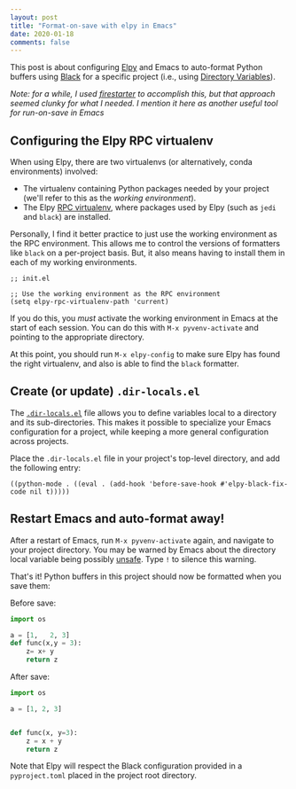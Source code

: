 ```yaml
---
layout: post
title: "Format-on-save with elpy in Emacs"
date: 2020-01-18
comments: false
---
```


This post is about configuring [Elpy](https://elpy.readthedocs.io/en/latest/)
and Emacs to auto-format Python buffers using [Black](https://github.com/psf/black)
for a specific project (i.e., using [Directory Variables][directory-variables]).


*Note: for a while, I used [firestarter][firestarter] to accomplish this,
but that approach seemed clunky for what I needed.
I mention it here as another useful tool for run-on-save in Emacs*

## Configuring the Elpy RPC virtualenv

When using Elpy, there are two virtualenvs (or alternatively, conda environments)
involved:

- The virtualenv containing Python packages needed by your project
  (we'll refer to this as the *working environment*).
- The Elpy [RPC virtualenv](https://elpy.readthedocs.io/en/latest/concepts.html#the-rpc-process), where packages used by Elpy (such as `jedi` and `black`) are installed.

Personally, I find it better practice to just use the working environment
as the RPC environment. This allows me to control the versions of formatters
like `black` on a per-project basis. But, it also means having to install
them in each of my working environments.

```elisp
;; init.el

;; Use the working environment as the RPC environment
(setq elpy-rpc-virtualenv-path 'current)
```

If you do this, you *must* activate the working environment in Emacs
at the start of each session.
You can do this with `M-x pyvenv-activate` and pointing to the appropriate directory.

At this point, you should run `M-x elpy-config` to make sure
Elpy has found the right virtualenv,
and also is able to find the `black` formatter.

## Create (or update) `.dir-locals.el`

The [`.dir-locals.el`][directory-variables] file allows you to define variables
local to a directory and its sub-directories.
This makes it possible to specialize your Emacs configuration for a project,
while keeping a more general configuration across projects.

Place the `.dir-locals.el` file in your project's top-level directory,
and add the following entry:

```elisp
((python-mode . ((eval . (add-hook 'before-save-hook #'elpy-black-fix-code nil t)))))
```

## Restart Emacs and auto-format away!

After a restart of Emacs, run `M-x pyvenv-activate` again,
and navigate to your project directory.
You may be warned by Emacs about the directory local variable
being possibly [unsafe][safe-file-variables].
Type `!` to silence this warning.

That's it! Python buffers in this project should now be formatted
when you save them:

Before save:

```python
import os

a = [1,   2, 3]
def func(x,y = 3):
    z= x+ y
    return z
```

After save:

```python
import os

a = [1, 2, 3]


def func(x, y=3):
    z = x + y
    return z
```

Note that Elpy will respect the Black configuration provided in
a `pyproject.toml` placed in the project root directory.


[directory-variables]: https://www.gnu.org/software/emacs/manual/html_node/emacs/Directory-Variables.html
[safe-file-variables]: https://www.gnu.org/software/emacs/manual/html_node/emacs/Safe-File-Variables.html#Safe-File-Variables
[firestarter]: https://github.com/wasamasa/firestarter
